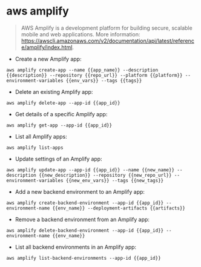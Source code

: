 # aws amplify

> AWS Amplify is a development platform for building secure, scalable mobile and web applications.
> More information: <https://awscli.amazonaws.com/v2/documentation/api/latest/reference/amplify/index.html>.

- Create a new Amplify app:

`aws amplify create-app --name {{app_name}} --description {{description}} --repository {{repo_url}} --platform {{platform}} --environment-variables {{env_vars}} --tags {{tags}}`

- Delete an existing Amplify app:

`aws amplify delete-app --app-id {{app_id}}`

- Get details of a specific Amplify app:

`aws amplify get-app --app-id {{app_id}}`

- List all Amplify apps:

`aws amplify list-apps`

- Update settings of an Amplify app:

`aws amplify update-app --app-id {{app_id}} --name {{new_name}} --description {{new_description}} --repository {{new_repo_url}} --environment-variables {{new_env_vars}} --tags {{new_tags}}`

- Add a new backend environment to an Amplify app:

`aws amplify create-backend-environment --app-id {{app_id}} --environment-name {{env_name}} --deployment-artifacts {{artifacts}}`

- Remove a backend environment from an Amplify app:

`aws amplify delete-backend-environment --app-id {{app_id}} --environment-name {{env_name}}`

- List all backend environments in an Amplify app:

`aws amplify list-backend-environments --app-id {{app_id}}`
